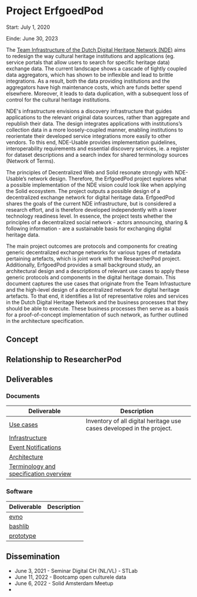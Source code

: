 <style>
body {
    background-image: url("./nde.jpg");
}
</style>

# Project ErfgoedPod

Start: July 1, 2020

Einde: June 30, 2023

The [Team Infrastructure of the Dutch Digital Heritage Network (NDE)](https://netwerkdigitaalerfgoed.nl/bruikbaar/#groep-bruikbaar) aims to redesign the way cultural heritage institutions and applications (eg. service portals that allow users to search for specific heritage data) exchange data. The current landscape shows a cascade of tightly coupled data aggregators, which has shown to be inflexible and lead to brittle integrations. As a result, both the data providing institutions and the aggregators have high maintenance costs, which are funds better spend elsewhere. Moreover, it leads to data duplication, with a subsequent loss of control for the cultural heritage institutions.

NDE's infrastructure envisions a discovery infrastructure that guides applications to the relevant original data sources, rather than aggregate and republish their data. The design integrates applications with institutions’s collection data in a more loosely-coupled manner, enabling institutions to reorientate their developed service integrations more easily to other vendors. To this end, NDE-Usable provides implementation guidelines, interoperability requirements and essential discovery services, ie. a register for dataset descriptions and a search index for shared terminology sources (Network of Terms).

The principles of Decentralized Web and Solid resonate strongly with NDE-Usable’s network design. Therefore, the ErfgoedPod project explores what a possible implementation of the NDE vision could look like when applying the Solid ecosystem. The project outputs a possible design of a decentralized exchange network for digital heritage data. ErfgoedPod shares the goals of the current NDE infrastructure, but is considered a research effort, and is therefore developed independently with a lower technology readiness level. In essence, the project tests whether the principles of a decentralized social network - actors announcing, sharing & following information - are a sustainable basis for exchanging digital heritage data.

The main project outcomes are protocols and components for creating generic decentralized exchange networks for various types of metadata pertaining artefacts, which is joint work with the ResearcherPod project. Additionally, ErfgoedPod provides a small background study, an architectural design and a descriptions of relevant use cases to apply these generic protocols and components in the digital heritage domain. This document captures the use cases that originate from the Team Infrastucture and the high-level design of a decentralized network for digital heritage artefacts. To that end, it identifies a list of representative roles and services in the Dutch Digital Heritage Network and the business processes that they should be able to execute. These business processes then serve as a basis for a proof-of-concept implementation of such network, as further outlined in the architecture specification.


## Concept


## Relationship to ResearcherPod


## Deliverables

### Documents

| Deliverable | Description | 
| ------- | ----------|
| [Use cases](https://erfgoedpod.github.io/usecases/) | Inventory of all digital heritage use cases developed in the project.   |
| [Infrastructure](https://erfgoedpod.github.io/common-setups/) |  |
| [Event Notifications](https://www.eventnotifications.net/) |  |
| [Architecture](https://erfgoedpod.github.io/architecture/) |  |
| [Terminology and specification overview](https://mellonscholarlycommunication.github.io/spec-overview/) |  |

### Software

| Deliverable | Description | 
| ------- | ----------|
| [evno](https://github.com/ErfgoedPod/evno) |  |
| [bashlib](https://github.com/SolidLabResearch/Bashlib) |  |
| [prototype](https://github.com/ErfgoedPod/prototype) |  |

## Dissemination

- June 3, 2021 - Seminar Digital CH (NL/VL) - STLab
- June 11, 2022 - Bootcamp open culturele data
- June 6, 2022 - Solid Amsterdam Meetup
- 

